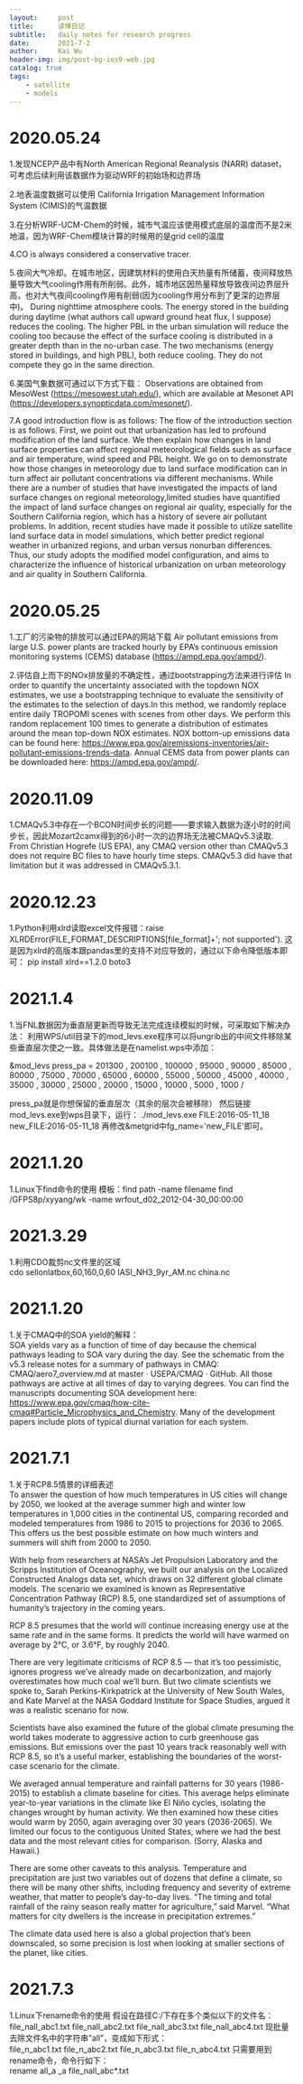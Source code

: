 ```yaml
---
layout:     post
title:      读博日记
subtitle:   daily notes for research progress
date:       2021-7-2
author:     Kai Wu
header-img: img/post-bg-ios9-web.jpg
catalog: true
tags:
    - satellite
    - models
---
```


# 2020.05.24
1.发现NCEP产品中有North American Regional Reanalysis (NARR) dataset，可考虑后续利用该数据作为驱动WRF的初始场和边界场

2.地表温度数据可以使用 California Irrigation Management Information System (CIMIS)的气温数据

3.在分析WRF-UCM-Chem的时候，城市气温应该使用模式底层的温度而不是2米地温，因为WRF-Chem模块计算的时候用的是grid cell的温度

4.CO is always considered a conservative tracer.

5.夜间大气冷却。在城市地区，因建筑材料的使用白天热量有所储蓄，夜间释放热量导致大气cooling作用有所削弱。此外，城市地区因热量释放导致夜间边界层升高，也对大气夜间cooling作用有削弱(因为cooling作用分布到了更深的边界层中)。
During nighttime atmosphere cools. The energy stored in the building during daytime (what authors call upward ground heat flux, I suppose) reduces the cooling. The higher PBL in the urban simulation will reduce the cooling too because the effect of the surface cooling is distributed in a greater depth than in the no-urban case. The two mechanisms (energy stored in buildings, and high PBL), both reduce cooling. They do not compete they go in the same direction.

6.美国气象数据可通过以下方式下载：
Observations are obtained from MesoWest (https://mesowest.utah.edu/), which are available at Mesonet API (https://developers.synopticdata.com/mesonet/).

7.A good introduction flow is as follows:
The flow of the introduction section is as follows. First, we point out that urbanization has led to profound modification of the land surface. We then explain how changes in land surface properties can affect regional meteorological fields such as surface and air temperature, wind speed and PBL height. We go on to demonstrate how those changes in meteorology due to land surface modification can in turn affect air pollutant concentrations via different mechanisms. While there are a number of studies that have investigated the impacts of land surface changes on regional meteorology,limited studies have quantified the impact of land surface changes on regional air quality, especially for the Southern California region, which has a history of severe air pollutant problems. In addition, recent studies have made it possible to utilize satellite land surface data in model simulations, which better predict regional weather in urbanized regions, and urban versus nonurban differences. Thus, our study adopts the modified model configuration, and aims to characterize the influence of historical urbanization on urban meteorology and air quality in Southern California.

# 2020.05.25
1.工厂的污染物的排放可以通过EPA的网站下载
Air pollutant emissions from large U.S. power plants are tracked hourly by EPA’s continuous emission monitoring systems (CEMS) database (https://ampd.epa.gov/ampd/). 

2.评估自上而下的NOx排放量的不确定性，通过bootstrapping方法来进行评估
In order to quantify the uncertainty associated with the topdown NOX estimates, we use a bootstrapping technique to evaluate the sensitivity of the estimates to the selection of days.In this method, we randomly replace entire daily TROPOMI scenes with scenes from other days. We perform
this random replacement 100 times to generate a distribution of estimates around the mean top-down NOX estimates.
NOX bottom-up emissions data can be found here: https://www.epa.gov/airemissions-inventories/air-pollutant-emissions-trends-data. 
Annual CEMS data from power plants can be downloaded here: https://ampd.epa.gov/ampd/. 

# 2020.11.09
1.CMAQv5.3中存在一个BCON时间步长的问题——要求输入数据为逐小时的时间步长，因此Mozart2camx得到的6小时一次的边界场无法被CMAQv5.3读取.
From Christian Hogrefe (US EPA), any CMAQ version other than CMAQv5.3 does not require BC files to have hourly time steps. CMAQv5.3 did have that limitation but it was addressed in CMAQv5.3.1.

# 2020.12.23
1.Python利用xlrd读取excel文件报错：raise XLRDError(FILE_FORMAT_DESCRIPTIONS[file_format]+'; not supported'). 
这是因为xlrd的高版本跟pandas里的支持不对应导致的，通过以下命令降低版本即可： 
pip install xlrd==1.2.0 boto3

# 2021.1.4
1.当FNL数据因为垂直层更新而导致无法完成连续模拟的时候，可采取如下解决办法： 
利用WPS/util目录下的mod_levs.exe程序可以将ungrib出的中间文件移除某些垂直层次使之一致。具体做法是在namelist.wps中添加： 

&mod_levs 
press_pa = 201300 , 200100 , 100000 , 
             95000 ,  90000 , 
             85000 ,  80000 , 
             75000 ,  70000 , 
             65000 ,  60000 , 
             55000 ,  50000 , 
             45000 ,  40000 , 
             35000 ,  30000 , 
             25000 ,  20000 , 
             15000 ,  10000 , 
              5000 ,   1000 
/ 

press_pa就是你想保留的垂直层次（其余的层次会被移除） 
然后链接mod_levs.exe到wps目录下，运行： 
./mod_levs.exe FILE:2016-05-11_18 new_FILE:2016-05-11_18 
再修改&metgrid中fg_name='new_FILE'即可。  


# 2021.1.20
1.Linux下find命令的使用 
模板：find path -name filename 
find /GFPS8p/xyyang/wk -name wrfout_d02_2012-04-30_00:00:00  

# 2021.3.29
1.利用CDO裁剪nc文件里的区域  
cdo sellonlatbox,60,160,0,60 IASI_NH3_9yr_AM.nc china.nc  

# 2021.1.20
1.关于CMAQ中的SOA yield的解释：  
SOA yields vary as a function of time of day because the chemical pathways leading to SOA vary during the day. See the schematic from the v5.3 release notes for a summary of pathways in CMAQ: CMAQ/aero7_overview.md at master · USEPA/CMAQ · GitHub. All those pathways are active at all times of day to varying degrees. You can find the manuscripts documenting SOA development here: https://www.epa.gov/cmaq/how-cite-cmaq#Particle_Microphysics_and_Chemistry. Many of the development papers include plots of typical diurnal variation for each system. 

# 2021.7.1
1.关于RCP8.5情景的详细表述  
To answer the question of how much temperatures in US cities will change by 2050, we looked at the average summer high and winter low temperatures in 1,000 cities in the continental US, comparing recorded and modeled temperatures from 1986 to 2015 to projections for 2036 to 2065. This offers us the best possible estimate on how much winters and summers will shift from 2000 to 2050.  

With help from researchers at NASA’s Jet Propulsion Laboratory and the Scripps Institution of Oceanography, we built our analysis on the Localized Constructed Analogs data set, which draws on 32 different global climate models. The scenario we examined is known as Representative Concentration Pathway (RCP) 8.5, one standardized set of assumptions of humanity’s trajectory in the coming years.  

RCP 8.5 presumes that the world will continue increasing energy use at the same rate and in the same forms. It predicts the world will have warmed on average by 2°C, or 3.6°F, by roughly 2040.  

There are very legitimate criticisms of RCP 8.5 — that it’s too pessimistic, ignores progress we’ve already made on decarbonization, and majorly overestimates how much coal we’ll burn. But two climate scientists we spoke to, Sarah Perkins-Kirkpatrick at the University of New South Wales, and Kate Marvel at the NASA Goddard Institute for Space Studies, argued it was a realistic scenario for now.  

Scientists have also examined the future of the global climate presuming the world takes moderate to aggressive action to curb greenhouse gas emissions. But emissions over the past 10 years track reasonably well with RCP 8.5, so it’s a useful marker, establishing the boundaries of the worst-case scenario for the climate.  

We averaged annual temperature and rainfall patterns for 30 years (1986-2015) to establish a climate baseline for cities. This average helps eliminate year-to-year variations in the climate like El Niño cycles, isolating the changes wrought by human activity. We then examined how these cities would warm by 2050, again averaging over 30 years (2036-2065). We limited our focus to the contiguous United States, where we had the best data and the most relevant cities for comparison. (Sorry, Alaska and Hawaii.)  

There are some other caveats to this analysis. Temperature and precipitation are just two variables out of dozens that define a climate, so there will be many other shifts, including frequency and severity of extreme weather, that matter to people’s day-to-day lives. “The timing and total rainfall of the rainy season really matter for agriculture,” said Marvel. “What matters for city dwellers is the increase in precipitation extremes.”  

The climate data used here is also a global projection that’s been downscaled, so some precision is lost when looking at smaller sections of the planet, like cities.  

# 2021.7.3
1.Linux下rename命令的使用 
假设在路径C:/下存在多个类似以下的文件名：  
file_nall_abc1.txt		file_nall_abc2.txt		file_nall_abc3.txt		file_nall_abc4.txt
现批量去除文件名中的字符串“all”，变成如下形式：  
file_n_abc1.txt		file_n_abc2.txt		file_n_abc3.txt		file_n_abc4.txt
只需要用到rename命令，命令行如下：  
rename all_a _a file_nall_abc*.txt  